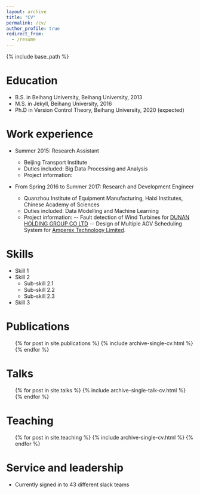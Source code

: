 ```yaml
---
layout: archive
title: "CV"
permalink: /cv/
author_profile: true
redirect_from:
  - /resume
---
```


{% include base_path %}

Education
======
* B.S. in Beihang University, Beihang University, 2013
* M.S. in Jekyll, Beihang University, 2016
* Ph.D in Version Control Theory, Beihang University, 2020 (expected)

Work experience
======
* Summer 2015: Research Assistant
  * Beijing Transport Institute
  * Duties included: Big Data Processing and Analysis
  * Project information: 

* From Spring 2016 to Summer 2017: Research and Development Engineer
  * Quanzhou Institute of Equipment Manufacturing, Haixi Institutes, Chinese Academy of Sciences
  * Duties included: Data Modelling and Machine Learning
  * Project information: 
    -- Fault detection of Wind Turbines for [DUNAN HOLDING GROUP CO LTD](http://www.chinadunan.com/)
    -- Design of Multiple AGV Scheduling System for [Amperex Technology Limited](http://www.catlbattery.com/).

  
Skills
======
* Skill 1
* Skill 2
  * Sub-skill 2.1
  * Sub-skill 2.2
  * Sub-skill 2.3
* Skill 3

Publications
======
  <ul>{% for post in site.publications %}
    {% include archive-single-cv.html %}
  {% endfor %}</ul>
  
Talks
======
  <ul>{% for post in site.talks %}
    {% include archive-single-talk-cv.html %}
  {% endfor %}</ul>
  
Teaching
======
  <ul>{% for post in site.teaching %}
    {% include archive-single-cv.html %}
  {% endfor %}</ul>
  
Service and leadership
======
* Currently signed in to 43 different slack teams

